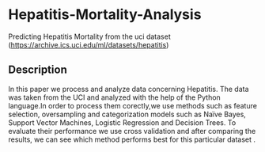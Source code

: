 # **Hepatitis-Mortality-Analysis**

Predicting Hepatitis Mortality from the uci dataset (https://archive.ics.uci.edu/ml/datasets/hepatitis)

## **Description**

In this paper we process and analyze data concerning Hepatitis. The data was taken from the UCI and analyzed with the help of the Python language.In order to process them corectly,we use methods such as feature selection, oversampling and categorization models such as Naïve Bayes, Support Vector Machines, Logistic Regression and Decision Trees. To evaluate their performance we use cross validation and after comparing the results, we can see which method performs best for this particular dataset .
 
